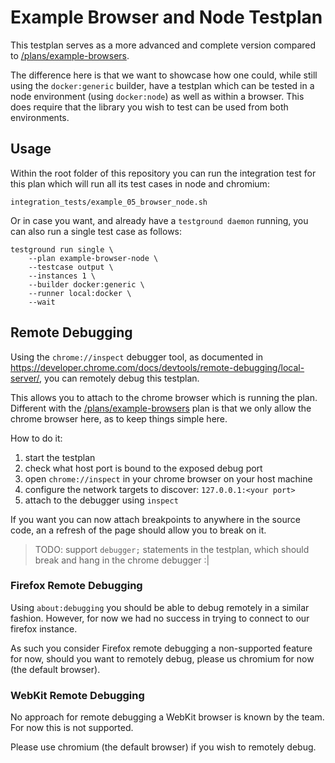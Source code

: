 # Example Browser and Node Testplan

This testplan serves as a more advanced and complete version
compared to [/plans/example-browsers](../example-browser/).

The difference here is that we want to showcase how one could,
while still using the `docker:generic` builder, have a testplan
which can be tested in a node environment (using `docker:node`)
as well as within a browser. This does require that the library
you wish to test can be used from both environments.

## Usage

Within the root folder of this repository you can run the
integration test for this plan which will run all its test cases
in node and chromium:

```
integration_tests/example_05_browser_node.sh
```

Or in case you want, and already have a `testground daemon` running,
you can also run a single test case as follows:

```
testground run single \
    --plan example-browser-node \
    --testcase output \
    --instances 1 \
    --builder docker:generic \
    --runner local:docker \
    --wait
```

## Remote Debugging

Using the `chrome://inspect` debugger tool,
as documented in <https://developer.chrome.com/docs/devtools/remote-debugging/local-server/>,
you can remotely debug this testplan.

This allows you to attach to the chrome browser which is running the plan.
Different with the [/plans/example-browsers](../example-browser/) plan
is that we only allow the chrome browser here, as to keep things simple here.

How to do it:

1. start the testplan
2. check what host port is bound to the exposed debug port
3. open `chrome://inspect` in your chrome browser on your host machine
4. configure the network targets to discover: `127.0.0.1:<your port>`
5. attach to the debugger using `inspect`

If you want you can now attach breakpoints to anywhere in the source code,
an a refresh of the page should allow you to break on it.

> TODO: support `debugger;` statements in the testplan,
> which should break and hang in the chrome debugger :|

### Firefox Remote Debugging

Using `about:debugging` you should be able to debug remotely
in a similar fashion. However, for now we had no success
in trying to connect to our firefox instance.

As such you consider Firefox remote debugging a non-supported feature for now,
should you want to remotely debug, please us chromium for now (the default browser).

### WebKit Remote Debugging

No approach for remote debugging a WebKit browser is known by the team.
For now this is not supported.

Please use chromium (the default browser) if you wish to remotely debug.
